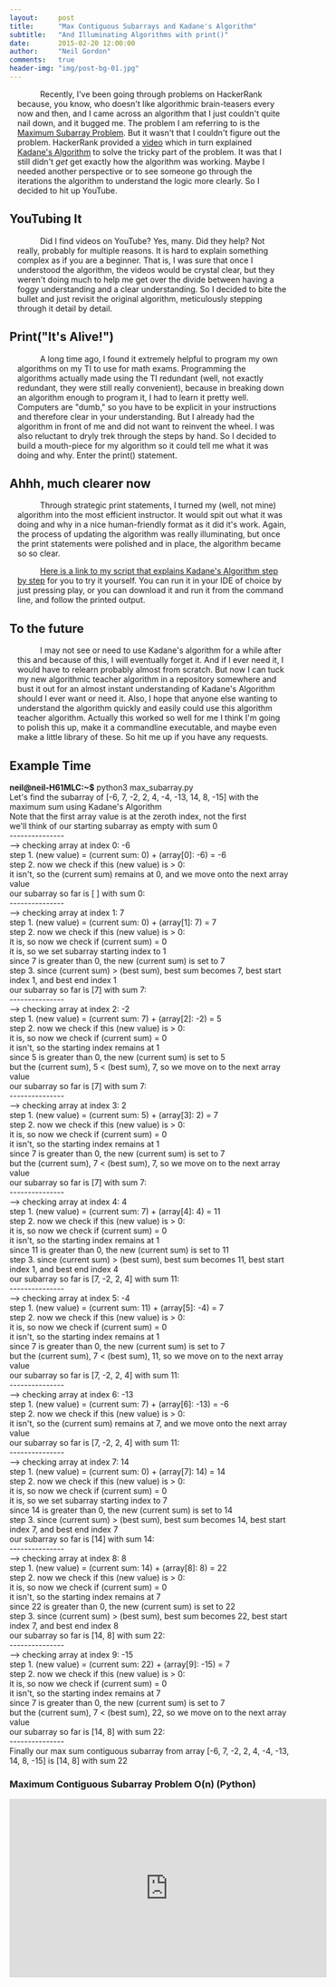 ```yaml
---
layout:     post
title:      "Max Contiguous Subarrays and Kadane's Algorithm"
subtitle:   "And Illuminating Algorithms with print()"
date:       2015-02-20 12:00:00
author:     "Neil Gordon"
comments:   true
header-img: "img/post-bg-01.jpg"
---
```


<p class="writing"> Recently, I've been going through problems on HackerRank because, you know, who doesn't like algorithmic brain-teasers every now and then, and I came across an algorithm that I just couldn't quite nail down, and it bugged me.  The problem I am referring to is the <a href='https://www.hackerrank.com/challenges/maxsubarray'> Maximum Subarray Problem</a>. But it wasn't that I couldn't figure out the problem. HackerRank provided a <a href="#hackerrank-kadane-video">video</a> which in turn explained <a href='http://en.wikipedia.org/wiki/Maximum_subarray_problem'>Kadane's Algorithm</a> to solve the tricky part of the problem. It was that I still didn't <i>get</i> get exactly how the algorithm was working. Maybe I needed another perspective or to see someone go through the iterations the algorithm to understand the logic more clearly.  So I decided to hit up YouTube. </p>

<h2 class="section-heading">YouTubing It</h2>

<p class="writing">Did I find videos on YouTube? Yes, many. Did they help? Not really, probably for multiple reasons.  It is hard to explain something complex as if you are a beginner. That is, I was sure that once I understood the algorithm, the videos would be crystal clear, but they weren't doing much to help me get over the divide between having a foggy understanding and a clear understanding.  So I decided to bite the bullet and just revisit the original algorithm, meticulously stepping through it detail by detail.</p>

<h2 class="section-heading">Print("It's Alive!")</h2>

<p class="writing">A long time ago, I found it extremely helpful to program my own algorithms on my TI to use for math exams. Programming the algorithms actually made using the TI redundant (well, not exactly redundant, they were still really convenient), because in breaking down an algorithm enough to program it, I had to learn it pretty well.  Computers are "dumb," so you have to be explicit in your instructions and therefore clear in your understanding.  But I already had the algorithm in front of me and did not want to reinvent the wheel. I was also reluctant to dryly trek through the steps by hand. So I decided to build a mouth-piece for my algorithm so it could tell me what it was doing and why.  Enter the print() statement. </p>

<h2 class="section-heading">Ahhh, much clearer now</h2>

<p class="writing">Through strategic print statements, I turned my (well, not mine) algorithm into the most efficient instructor.  
It would spit out what it was doing and why in a nice human-friendly format as it did it's work.  Again, the process of updating the algorithm was really illuminating, but once the print statements were polished and in place, the algorithm became so so clear.   </p>
<p class="writing"><a href='https://github.com/Neil-G/Algorithms-and-Problems/blob/master/HackerRank/Max_Subarray.py'>Here is a link to my script that explains Kadane's Algorithm step by step</a> for you to try it yourself.  You can run it in your IDE of choice by just pressing play, or you can download it and run it from the command line, and follow the printed output.</p>

<h2 class="section-heading">To the future</h2>

<p class="writing">I may not see or need to use Kadane's algorithm for a while after this and because of this, I will eventually forget it.  And if I ever need it, I would have to relearn probably almost from scratch.  But now I can tuck my new algorithmic teacher algorithm in a repository somewhere and bust it out for an almost instant understanding of Kadane's Algorithm should I ever want or need it.  Also, I hope that anyone else wanting to understand the algorithm quickly and easily could use this algorithm teacher algorithm.  Actually this worked so well for me I think I'm going to polish this up, make it a commandline executable, and maybe even make a little library of these.  So hit me up if you have any requests. </p>


<h2 class="section-heading">Example Time</h2>
<p></p>
<p><b>neil@neil-H61MLC:~$</b> python3 max_subarray.py</p> 

<p>Let's find the subarray of [-6, 7, -2, 2, 4, -4, -13, 14, 8, -15] with the maximum sum using Kadane's Algorithm</p>
<p>Note that the first array value is at the zeroth index, not the first</p>
<p>we'll think of our starting subarray as empty with sum 0</p>
<p>---------------</p>


<p>--> checking array at index 0: -6</p>
<p>step 1. (new value) = (current sum: 0) + (array[0]: -6) = -6</p>
<p>step 2. now we check if this (new value) is > 0:</p>
<p>it isn't, so the (current sum) remains at 0, and we move onto the next array value</p>
<p>our subarray so far is [ ] with sum 0:</p>
<p>---------------</p>



<p>--> checking array at index 1: 7</p>
<p>step 1. (new value) = (current sum: 0) + (array[1]: 7) = 7</p>
<p>step 2. now we check if this (new value) is > 0:</p>
<p>it is, so now we check if (current sum) = 0</p>
<p>it is, so we set subarray starting index to 1</p>
<p>since 7 is greater than 0, the new (current sum) is set to 7</p>
<p>step 3. since (current sum) > (best sum), best sum becomes 7, best start index 1, and best end index 1</p>
<p>our subarray so far is [7] with sum 7:</p>
<p>---------------</p>


<p>--> checking array at index 2: -2</p>
<p>step 1. (new value) = (current sum: 7) + (array[2]: -2) = 5</p>
<p>step 2. now we check if this (new value) is > 0:</p>
<p>it is, so now we check if (current sum) = 0</p>
<p>it isn't, so the starting index remains at 1</p>
<p>since 5 is greater than 0, the new (current sum) is set to 5</p>
<p>but the (current sum), 5 < (best sum), 7, so we move on to the next array value</p>
<p>our subarray so far is [7] with sum 7:</p>
<p>---------------</p>



<p>--> checking array at index 3: 2</p>
<p>step 1. (new value) = (current sum: 5) + (array[3]: 2) = 7</p>
<p>step 2. now we check if this (new value) is > 0:</p>
<p>it is, so now we check if (current sum) = 0</p>
<p>it isn't, so the starting index remains at 1</p>
<p>since 7 is greater than 0, the new (current sum) is set to 7</p>
<p>but the (current sum), 7 < (best sum), 7, so we move on to the next array value</p>
<p>our subarray so far is [7] with sum 7:</p>
<p>---------------</p>



<p>--> checking array at index 4: 4</p>
<p>step 1. (new value) = (current sum: 7) + (array[4]: 4) = 11</p>
<p>step 2. now we check if this (new value) is > 0:</p>
<p>it is, so now we check if (current sum) = 0</p>
<p>it isn't, so the starting index remains at 1</p>
<p>since 11 is greater than 0, the new (current sum) is set to 11</p>
<p>step 3. since (current sum) > (best sum), best sum becomes 11, best start index 1, and best end index 4</p>
<p>our subarray so far is [7, -2, 2, 4] with sum 11:</p>
<p>---------------</p>



<p>--> checking array at index 5: -4</p>
<p>step 1. (new value) = (current sum: 11) + (array[5]: -4) = 7</p>
<p>step 2. now we check if this (new value) is > 0:</p>
<p>it is, so now we check if (current sum) = 0</p>
<p>it isn't, so the starting index remains at 1</p>
<p>since 7 is greater than 0, the new (current sum) is set to 7</p>
<p>but the (current sum), 7 < (best sum), 11, so we move on to the next array value</p>
<p>our subarray so far is [7, -2, 2, 4] with sum 11:</p>
<p>---------------</p>


<p>--> checking array at index 6: -13</p>
<p>step 1. (new value) = (current sum: 7) + (array[6]: -13) = -6</p>
<p>step 2. now we check if this (new value) is > 0:</p>
<p>it isn't, so the (current sum) remains at 7, and we move onto the next array value</p>
<p>our subarray so far is [7, -2, 2, 4] with sum 11:</p>
<p>---------------</p>



<p>--> checking array at index 7: 14</p>
<p>step 1. (new value) = (current sum: 0) + (array[7]: 14) = 14</p>
<p>step 2. now we check if this (new value) is > 0:</p>
<p>it is, so now we check if (current sum) = 0</p>
<p>it is, so we set subarray starting index to 7</p>
<p>since 14 is greater than 0, the new (current sum) is set to 14</p>
<p>step 3. since (current sum) > (best sum), best sum becomes 14, best start index 7, and best end index 7</p>
<p>our subarray so far is [14] with sum 14:</p>
<p>---------------</p>



<p>--> checking array at index 8: 8</p>
<p>step 1. (new value) = (current sum: 14) + (array[8]: 8) = 22</p>
<p><p>step 2. now we check if this (new value) is > 0:</p>
<p>it is, so now we check if (current sum) = 0</p>
<p>it isn't, so the starting index remains at 7</p>
<p>since 22 is greater than 0, the new (current sum) is set to 22</p>
<p>step 3. since (current sum) > (best sum), best sum becomes 22, best start index 7, and best end index 8</p>
<p>our subarray so far is [14, 8] with sum 22:</p>
<p>---------------</p>



<p>--> checking array at index 9: -15</p>
<p>step 1. (new value) = (current sum: 22) + (array[9]: -15) = 7</p>
<p>step 2. now we check if this (new value) is > 0:</p>
<p>it is, so now we check if (current sum) = 0</p>
<p>it isn't, so the starting index remains at 7</p>
<p>since 7 is greater than 0, the new (current sum) is set to 7</p>
<p>but the (current sum), 7 < (best sum), 22, so we move on to the next array value</p>
<p>our subarray so far is [14, 8] with sum 22:</p>
<p>---------------</p>
<p>Finally our max sum contiguous subarray from array [-6, 7, -2, 2, 4, -4, -13, 14, 8, -15] is [14, 8] with sum 22</p>





<h3 class="section-heading" id="hackerrank-kadane-video">Maximum Contiguous Subarray Problem O(n) (Python)</h3>
<iframe width="560" height="315" src="https://www.youtube.com/embed/EK71U-vTOt4" frameborder="0" allowfullscreen></iframe>
<br/>
<br/>
<br/>
<style type="text/css">
a {text-decoration: underline;}
p {
  margin: 0em;
}
p.writing {
  text-indent: 40px;
  margin: 1em;
}
</style>







